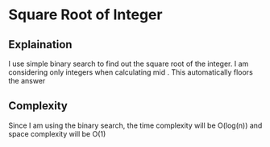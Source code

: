 # Square Root of Integer

## Explaination

I use simple binary search to find out the square root of the integer. I am considering only integers when calculating mid . This automatically floors the answer

## Complexity

Since I am using the binary search, the time complexity will be O(log(n)) and space complexity will be O(1) 